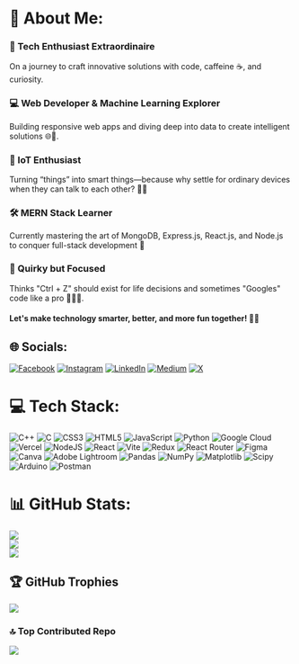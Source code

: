 # 💫 About Me:
### 🌟 Tech Enthusiast Extraordinaire
On a journey to craft innovative solutions with code, caffeine ☕, and curiosity.
###  💻 Web Developer & Machine Learning Explorer
  Building responsive web apps and diving deep into data to create intelligent solutions 🌐🤖.
### 🚀 IoT Enthusiast

Turning “things” into smart things—because why settle for ordinary devices when they can talk to each other? 🌈📡
### 🛠️ MERN Stack Learner

Currently mastering the art of MongoDB, Express.js, React.js, and Node.js to conquer full-stack development 🧩
### 🤣 Quirky but Focused

Thinks "Ctrl + Z" should exist for life decisions and sometimes "Googles" code like a pro 💁‍♂️📱.

####    Let's make technology smarter, better, and more fun together! 🚀🎉


## 🌐 Socials:
[![Facebook](https://img.shields.io/badge/Facebook-%231877F2.svg?logo=Facebook&logoColor=white)](https://facebook.com/ado.mondal.5) [![Instagram](https://img.shields.io/badge/Instagram-%23E4405F.svg?logo=Instagram&logoColor=white)](https://instagram.com/thepicxies) [![LinkedIn](https://img.shields.io/badge/LinkedIn-%230077B5.svg?logo=linkedin&logoColor=white)](https://linkedin.com/in/subhabrata-mondal) [![Medium](https://img.shields.io/badge/Medium-12100E?logo=medium&logoColor=white)](https://medium.com/@@subhabratamondal800) [![X](https://img.shields.io/badge/X-black.svg?logo=X&logoColor=white)](https://x.com/@Adios_0010) 

# 💻 Tech Stack:
![C++](https://img.shields.io/badge/c++-%2300599C.svg?style=plastic&logo=c%2B%2B&logoColor=white) ![C](https://img.shields.io/badge/c-%2300599C.svg?style=plastic&logo=c&logoColor=white) ![CSS3](https://img.shields.io/badge/css3-%231572B6.svg?style=plastic&logo=css3&logoColor=white) ![HTML5](https://img.shields.io/badge/html5-%23E34F26.svg?style=plastic&logo=html5&logoColor=white) ![JavaScript](https://img.shields.io/badge/javascript-%23323330.svg?style=plastic&logo=javascript&logoColor=%23F7DF1E) ![Python](https://img.shields.io/badge/python-3670A0?style=plastic&logo=python&logoColor=ffdd54) ![Google Cloud](https://img.shields.io/badge/GoogleCloud-%234285F4.svg?style=plastic&logo=google-cloud&logoColor=white) ![Vercel](https://img.shields.io/badge/vercel-%23000000.svg?style=plastic&logo=vercel&logoColor=white) ![NodeJS](https://img.shields.io/badge/node.js-6DA55F?style=plastic&logo=node.js&logoColor=white) ![React](https://img.shields.io/badge/react-%2320232a.svg?style=plastic&logo=react&logoColor=%2361DAFB) ![Vite](https://img.shields.io/badge/vite-%23646CFF.svg?style=plastic&logo=vite&logoColor=white) ![Redux](https://img.shields.io/badge/redux-%23593d88.svg?style=plastic&logo=redux&logoColor=white) ![React Router](https://img.shields.io/badge/React_Router-CA4245?style=plastic&logo=react-router&logoColor=white) ![Figma](https://img.shields.io/badge/figma-%23F24E1E.svg?style=plastic&logo=figma&logoColor=white) ![Canva](https://img.shields.io/badge/Canva-%2300C4CC.svg?style=plastic&logo=Canva&logoColor=white) ![Adobe Lightroom](https://img.shields.io/badge/Adobe%20Lightroom-31A8FF.svg?style=plastic&logo=Adobe%20Lightroom&logoColor=white) ![Pandas](https://img.shields.io/badge/pandas-%23150458.svg?style=plastic&logo=pandas&logoColor=white) ![NumPy](https://img.shields.io/badge/numpy-%23013243.svg?style=plastic&logo=numpy&logoColor=white) ![Matplotlib](https://img.shields.io/badge/Matplotlib-%23ffffff.svg?style=plastic&logo=Matplotlib&logoColor=black) ![Scipy](https://img.shields.io/badge/SciPy-%230C55A5.svg?style=plastic&logo=scipy&logoColor=%white) ![Arduino](https://img.shields.io/badge/-Arduino-00979D?style=plastic&logo=Arduino&logoColor=white) ![Postman](https://img.shields.io/badge/Postman-FF6C37?style=plastic&logo=postman&logoColor=white)
# 📊 GitHub Stats:
![](https://github-readme-stats.vercel.app/api?username=Subhabrata0010&theme=dark&hide_border=false&include_all_commits=false&count_private=false)<br/>
![](https://github-readme-streak-stats.herokuapp.com/?user=Subhabrata0010&theme=dark&hide_border=false)<br/>
![](https://github-readme-stats.vercel.app/api/top-langs/?username=Subhabrata0010&theme=dark&hide_border=false&include_all_commits=false&count_private=false&layout=compact)

## 🏆 GitHub Trophies
![](https://github-profile-trophy.vercel.app/?username=Subhabrata0010&theme=radical&no-frame=false&no-bg=true&margin-w=4)

### 🔝 Top Contributed Repo
![](https://github-contributor-stats.vercel.app/api?username=Subhabrata0010&limit=5&theme=radical&combine_all_yearly_contributions=true)

<!-- Proudly created with GPRM ( https://gprm.itsvg.in ) -->
###
